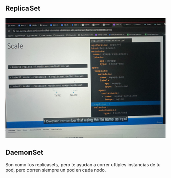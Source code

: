 ## ReplicaSet

![replicaset yaml](../assets/replicaset.jpg)

## DaemonSet

Son como los replicasets, pero te ayudan a correr ultiples instancias de tu pod, pero corren siempre un pod en cada nodo.
